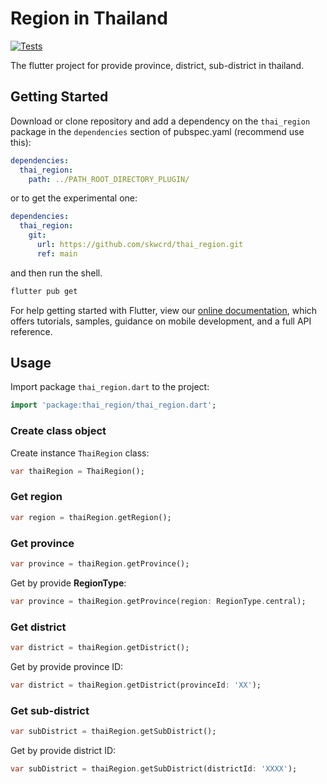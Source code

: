 # Region in Thailand

[![Tests](https://github.com/skwcrd/thai_region/actions/workflows/ci.yml/badge.svg)](https://github.com/skwcrd/thai_region/actions/workflows/ci.yml)

The flutter project for provide province, district, sub-district in thailand.

## Getting Started

Download or clone repository and add a dependency on the `thai_region` package in the `dependencies` section of pubspec.yaml (recommend use this):

```yaml
dependencies:
  thai_region:
    path: ../PATH_ROOT_DIRECTORY_PLUGIN/
```

or to get the experimental one:

```yaml
dependencies:
  thai_region:
    git:
      url: https://github.com/skwcrd/thai_region.git
      ref: main
```

and then run the shell.

```cmd
flutter pub get
```

For help getting started with Flutter, view our [online documentation](https://flutter.dev/docs), which offers tutorials, samples, guidance on mobile development, and a full API reference.

## Usage

Import package `thai_region.dart` to the project:

```dart
import 'package:thai_region/thai_region.dart';
```

### Create class object

Create instance `ThaiRegion` class:

  ```dart
  var thaiRegion = ThaiRegion();
  ```

### Get region

```dart
var region = thaiRegion.getRegion();
```

### Get province

```dart
var province = thaiRegion.getProvince();
```

Get by provide **RegionType**:

```dart
var province = thaiRegion.getProvince(region: RegionType.central);
```

### Get district

```dart
var district = thaiRegion.getDistrict();
```

Get by provide province ID:

```dart
var district = thaiRegion.getDistrict(provinceId: 'XX');
```

### Get sub-district

```dart
var subDistrict = thaiRegion.getSubDistrict();
```

Get by provide district ID:

```dart
var subDistrict = thaiRegion.getSubDistrict(districtId: 'XXXX');
```
